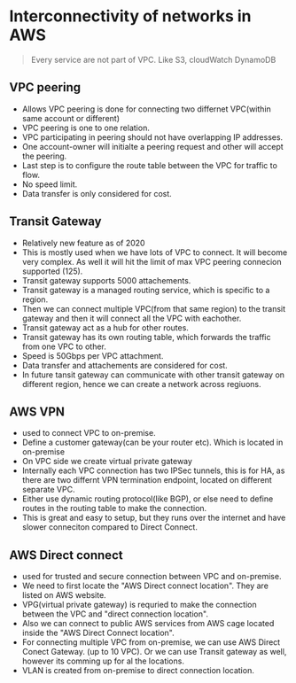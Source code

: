# Interconnectivity of networks in AWS

> Every service are not part of VPC. Like S3, cloudWatch DynamoDB

## VPC peering

- Allows VPC peering is done for connecting two differnet VPC(within same account or different)
- VPC peering is one to one relation.
- VPC participating in peering should not have overlapping IP addresses.
- One account-owner will initialte a peering request and other will accept the peering.
- Last step is to configure the route table between the VPC for traffic to flow.
- No speed limit.
- Data transfer is only considered for cost.

## Transit Gateway

- Relatively new feature as of 2020
- This is mostly used when we have lots of VPC to connect. It will become very complex. As well it will hit the limit of max VPC peering connecion supported (125).
- Transit gateway supports 5000 attachements.
- Transit gateway is a managed routing service, which is specific to a region.
- Then we can connect multiple VPC(from that same region) to the transit gateway and then it will connect all the VPC with eachother.
- Transit gateway act as a hub for other routes.
- Transit gateway has its own routing table, which forwards the traffic from one VPC to other.
- Speed is 50Gbps per VPC attachment.
- Data transfer and attachements are considered for cost.
- In future tansit gateway can communicate with other transit gateway on different region, hence we can create a network across regiuons.

## AWS VPN

- used to connect VPC to on-premise.
- Define a customer gateway(can be your router etc). Which is located in on-premise
- On VPC side we create virtual private gateway
- Internally each VPC connection has two IPSec tunnels, this is for HA, as there are two differnt VPN termination endpoint, located on different separate VPC.
- Either use dynamic routing protocol(like BGP), or else need to define routes in the routing table to make the connection.
- This is great and easy to setup, but they runs over the internet and have slower conneciton compared to Direct Connect.

## AWS Direct connect

- used for trusted and secure connection between VPC and on-premise.
- We need to first locate the "AWS Direct connect location". They are listed on AWS website.
- VPG(virtual private gateway) is requried to make the connection between the VPC and "direct connection location".
- Also we can connect to public AWS services from AWS cage located inside the "AWS Direct Connect location".
- For connecting multiple VPC from on-premise, we can use AWS Direct Conect Gateway. (up to 10 VPC). Or we can use Transit gateway as well, however its comming up for al the locations.
- VLAN is created from on-premise to direct connection location.
